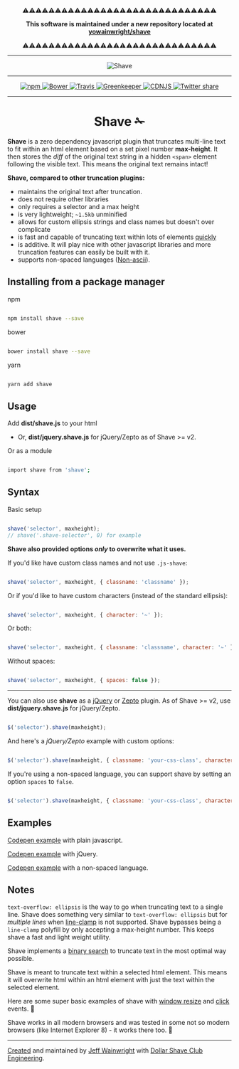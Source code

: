 <p align="center">⚠️⚠️⚠️⚠️⚠️⚠️⚠️⚠️⚠️⚠️⚠️⚠️⚠️⚠️⚠️⚠️⚠️⚠️⚠️⚠️⚠️⚠️⚠️⚠️⚠️⚠️⚠️⚠️⚠️⚠️</p>
<p align="center">
  <strong>
    This software is maintained under a new repository located at <a href="https://github.com/yowainwright/shave">yowainwright/shave</a>
  </strong>
</p>
<p align="center">⚠️⚠️⚠️⚠️⚠️⚠️⚠️⚠️⚠️⚠️⚠️⚠️⚠️⚠️⚠️⚠️⚠️⚠️⚠️⚠️⚠️⚠️⚠️⚠️⚠️⚠️⚠️⚠️⚠️⚠️</p>

***

<p align="center">
  <img alt="Shave" src="https://yowainwright.imgix.net/gh/shave-thin.svg" />
</p>
<hr>
<p align="center">
  <a href="https://www.npmjs.com/package/shave">
    <img src="https://badge.fury.io/js/shave.svg" alt="npm" />
  </a>
  <a href="https://github.com/dollarshaveclub/shave">
    <img src="https://badge.fury.io/bo/shave.svg" alt="Bower" />
  </a>
  <a href="https://travis-ci.org/dollarshaveclub/shave">
    <img src="https://travis-ci.org/dollarshaveclub/shave.svg?branch=master" alt="Travis" />
  </a>
  <a href="https://greenkeeper.io/">
    <img src="https://badges.greenkeeper.io/dollarshaveclub/shave.svg" alt="Greenkeeper" />
  </a>
  <a href="https://cdnjs.com/libraries/shave">
    <img src="https://img.shields.io/cdnjs/v/shave.svg" alt="CDNJS" />
  </a>
  <a href="https://twitter.com/home?status=Shave%20is%20a%200%20dep%20js%20lib%20that%20truncates%20multiline%20text%20to%20fit%20within%20a%20html%20element%20%E2%9C%81https%3A%2F%2Fgithub.com%2Fdollarshaveclub%2Fshave%20%40DSCEngineering%20%23JavaScript%20%F0%9F%92%AA">
    <img src="https://img.shields.io/twitter/url/http/shields.io.svg?style=social&maxAge=2592000" alt="Twitter share" />
  </a>
</p>

----

<h1 align="center">Shave ✁</h1>

**Shave** is a zero dependency javascript plugin that truncates multi-line text to fit within an html element based on a set pixel number **max-height**. It then stores the _diff_ of the original text string in a hidden `<span>` element following the visible text. This means the original text remains intact!

**Shave, compared to other truncation plugins:**
- maintains the original text after truncation.
- does not require other libraries
- only requires a selector and a max height
- is very lightweight; `~1.5kb` unminified
- allows for custom ellipsis strings and class names but doesn't over complicate
- is fast and capable of truncating text within lots of elements [quickly](http://codepen.io/pwfisher/full/ozVAyr/)
- is additive. It will play nice with other javascript libraries and more truncation features can easily be built with it.
- supports non-spaced languages ([Non-ascii](https://en.wikipedia.org/wiki/ASCII)).

## Installing from a package manager

npm

```sh

npm install shave --save

```

bower

```sh

bower install shave --save

```

yarn

```sh

yarn add shave

```

## Usage

Add **dist/shave.js** to your html
- Or, **dist/jquery.shave.js** for jQuery/Zepto as of Shave >= v2.

Or as a module

```sh

import shave from 'shave';

```

## Syntax

Basic setup

```javascript

shave('selector', maxheight);
// shave('.shave-selector', 0) for example

```

**Shave also provided options _only_ to overwrite what it uses.**

If you'd like have custom class names and not use `.js-shave`:

```javascript

shave('selector', maxheight, { classname: 'classname' });

```

Or if you'd like to have custom characters (instead of the standard ellipsis):

```javascript

shave('selector', maxheight, { character: '✁' });

```

Or both:

```javascript

shave('selector', maxheight, { classname: 'classname', character: '✁' });

```

Without spaces:

```javascript

shave('selector', maxheight, { spaces: false });

```

----

You can also use **shave** as a [jQuery](http://jquery.com/) or [Zepto](http://zeptojs.com/) plugin. As of Shave >= v2, use **dist/jquery.shave.js** for jQuery/Zepto.

```javascript

$('selector').shave(maxheight);

```

And here's a _jQuery/Zepto_ example with custom options:

```javascript

$('selector').shave(maxheight, { classname: 'your-css-class', character: '✁'  });

```

If you're using a non-spaced language, you can support shave by setting an option `spaces` to `false`.

```javascript

$('selector').shave(maxheight, { classname: 'your-css-class', character: '✁', spaces: false });

```

## Examples

[Codepen example](http://codepen.io/yowainwright/pen/5f471214df90f43c7996c5914c88e858/) with plain javascript.

[Codepen example](http://codepen.io/yowainwright/pen/c35ad7a281bc58ce6f89d2adb94c5d14/) with jQuery.

[Codepen example](http://codepen.io/yowainwright/pen/wzVgMp) with a non-spaced language.

## Notes

`text-overflow: ellipsis` is the way to go when truncating text to a single line. Shave does something very similar to `text-overflow: ellipsis` but for _multiple lines_ when [line-clamp](https://caniuse.com/#feat=css-line-clamp) is not supported. Shave bypasses being a `line-clamp` polyfill by only accepting a max-height number. This keeps shave a fast and light weight utility.

Shave implements a [binary search](http://oli.me.uk/2013/06/08/searching-javascript-arrays-with-a-binary-search/) to truncate text in the most optimal way possible.

Shave is meant to truncate text within a selected html element. This means it will overwrite html within an html element with just the text within the selected element.

Here are some super basic examples of shave with [window resize](http://codepen.io/yowainwright/pen/yVBxGY) and [click](http://codepen.io/yowainwright/pen/PbYdvL/) events. 🙌

Shave works in all modern browsers and was tested in some not so modern browsers (like Internet Explorer 8) - it works there too. 🍻

----

[Created](https://github.com/yowainwright/truncated.js) and maintained by [Jeff Wainwright](https://github.com/yowainwright) with [Dollar Shave Club Engineering](https://github.com/dollarshaveclub).
